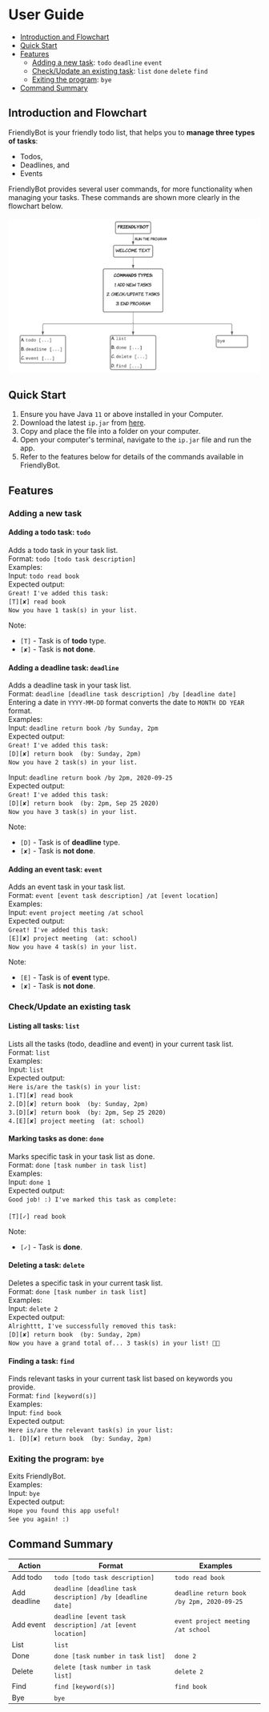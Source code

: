 # User Guide

*  [Introduction and Flowchart](#introduction-and-flowchart)
*  [Quick Start](#quick-start)
*  [Features](#features)
   *  [Adding a new task](#adding-a-new-task): `todo` `deadline` `event`
   *  [Check/Update an existing task](#check/update-an-existing-task): `list` `done` `delete` `find`
   *  [Exiting the program](#exiting-the-program): `bye`
*  [Command Summary](#command-summary)

<a id="introduction-and-flowchart"></a>
## Introduction and Flowchart
FriendlyBot is your friendly todo list, that helps you to **manage three types of tasks**:
* Todos,
* Deadlines, and
* Events

FriendlyBot provides several user commands, for more functionality when managing your tasks.
These commands are shown more clearly in the flowchart below.
<br><br>![FriendlyBot Basic Flowchart](https://github.com/elizabethcwt/ip/blob/master/docs/FriendlyBot%20Basic%20Flowchart.png)

<a id="quick-start"></a>
## Quick Start
1. Ensure you have Java `11` or above installed in your Computer.
1. Download the latest `ip.jar` from [here](https://github.com/elizabethcwt/ip/releases/tag/A-Release).
1. Copy and place the file into a folder on your computer.
1. Open your computer's terminal, navigate to the `ip.jar` file and run the app.
1. Refer to the features below for details of the commands available in FriendlyBot.

<a id="features"></a>
## Features

<a id="adding-a-new-task"></a>
### Adding a new task
#### Adding a todo task: `todo`
Adds a todo task in your task list.
<br>Format: `todo [todo task description]`
<br>Examples:
<br>
Input: `todo read book`
<br>Expected output:
<br>`Great! I've added this task:`
<br>`[T][✘] read book`
<br>`Now you have 1 task(s) in your list.`

Note:
* `[T]` - Task is of **todo** type.
* `[✘]` - Task is **not done**.
   
#### Adding a deadline task: `deadline`
Adds a deadline task in your task list.
<br>Format: `deadline [deadline task description] /by [deadline date]`
<br>Entering a date in `YYYY-MM-DD` format converts the date to `MONTH DD YEAR` format.
<br>Examples:
<br>
Input: `deadline return book /by Sunday, 2pm`
<br>Expected output:
<br>`Great! I've added this task:`
<br>`[D][✘] return book  (by: Sunday, 2pm)`
<br>`Now you have 2 task(s) in your list.`
    
Input: `deadline return book /by 2pm, 2020-09-25`
<br>Expected output:
<br>`Great! I've added this task:`
<br>`[D][✘] return book  (by: 2pm, Sep 25 2020)`
<br>`Now you have 3 task(s) in your list.`
  
Note:
* `[D]` - Task is of **deadline** type.
* `[✘]` - Task is **not done**.

#### Adding an event task: `event`
Adds an event task in your task list.
<br>Format: `event [event task description] /at [event location]`
<br>Examples:
<br>
Input: `event project meeting /at school`
<br>Expected output:
<br>`Great! I've added this task:`
<br>`[E][✘] project meeting  (at: school)`
<br>`Now you have 4 task(s) in your list.`

Note:
* `[E]` - Task is of **event** type.
* `[✘]` - Task is **not done**.
   
<a id="check/update-an-existing-task"></a>
### Check/Update an existing task
#### Listing all tasks: `list`
Lists all the tasks (todo, deadline and event) in your current task list.
<br>Format: `list`
<br>Examples:
<br>
Input: `list`
<br>Expected output:
<br>`Here is/are the task(s) in your list:`
<br>`1.[T][✘] read book`
<br>`2.[D][✘] return book  (by: Sunday, 2pm)`
<br>`3.[D][✘] return book  (by: 2pm, Sep 25 2020)`
<br>`4.[E][✘] project meeting  (at: school)`

#### Marking tasks as done: `done`
Marks specific task in your task list as done.
<br>Format: `done [task number in task list]`
<br>Examples:
<br>
Input: `done 1`
<br>Expected output:
<br>`Good job! :) I've marked this task as complete:`
<br><br>`[T][✓] read book`

Note:
* `[✓]` - Task is **done**.

#### Deleting a task: `delete`
Deletes a specific task in your current task list.
<br>Format: `done [task number in task list]`
<br>Examples:
<br>
Input: `delete 2`
<br>Expected output:
<br>`Alrighttt, I've successfully removed this task:`
<br>`[D][✘] return book  (by: Sunday, 2pm)`
<br>`Now you have a grand total of... 3 task(s) in your list! 👍🏼`
    
#### Finding a task: `find`
Finds relevant tasks in your current task list based on keywords you provide.
<br>Format: `find [keyword(s)]`
<br>Examples:
<br>
Input: `find book`
<br>Expected output:
<br>`Here is/are the relevant task(s) in your list:`
<br>`1. [D][✘] return book  (by: Sunday, 2pm)`

<a id="exiting-the-program"></a>
### Exiting the program: `bye`
Exits FriendlyBot.
<br>Examples:
<br>
Input: `bye`
<br>Expected output:
<br>`Hope you found this app useful! `
<br>`See you again! :)`

<a id="command-summary"></a>
## Command Summary
|Action|Format|Examples|
|--------------|----------------|----------------|
|Add todo|`todo [todo task description]`|`todo read book`|
|Add deadline|`deadline [deadline task description] /by [deadline date]`|`deadline return book /by 2pm, 2020-09-25`|
|Add event|`deadline [event task description] /at [event location]`|`event project meeting /at school`|
|List|`list`|
|Done|`done [task number in task list]`|`done 2`|
|Delete|`delete [task number in task list]`|`delete 2`|
|Find|`find [keyword(s)]`|`find book`|
|Bye|`bye`|
